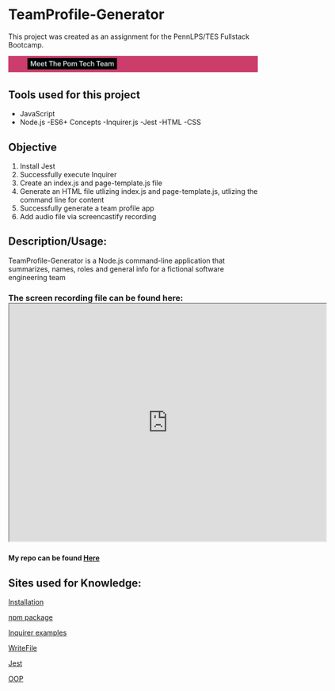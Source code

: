 # TeamProfile-Generator

This project was created as an assignment for the PennLPS/TES Fullstack Bootcamp.

<img src = "src/Screen Shot 2020-10-11 at 9.43.53 PM copy.jpg"> 

## Tools used for this project
- JavaScript
- Node.js
-ES6+ Concepts
-Inquirer.js
-Jest
-HTML
-CSS

## Objective
1.	Install Jest
2.	Successfully execute Inquirer
3.	Create an index.js and page-template.js file
4. Generate an HTML file utlizing index.js and page-template.js, utlizing the command line for content
5. Successfully generate a team profile app
6.	Add audio file via screencastify recording


## Description/Usage: 
TeamProfile-Generator is a Node.js command-line application that summarizes, names, roles and general info for a fictional software engineering team

### The screen recording file can be found here: <iframe src="https://drive.google.com/file/d/1mz8c5Ebje0QzckdLQGoqTgnjVLTQ5Hhq/preview" width="640" height="480"></iframe>


#### My repo can be found [Here](https://github.com/bmralph87/TeamProfile-Generator)


## Sites used for Knowledge:

[Installation](https://www.npmjs.com/package/inquirer#installation)

[npm package](https://www.npmjs.com/package/inquirer)

[Inquirer examples](https://www.npmjs.com/package/inquirer#examples)

[WriteFile](https://stackabuse.com/writing-to-files-in-node-js/)

[Jest](https://jestjs.io/)

[OOP](https://www.geeksforgeeks.org/introduction-object-oriented-programming-javascript/)





